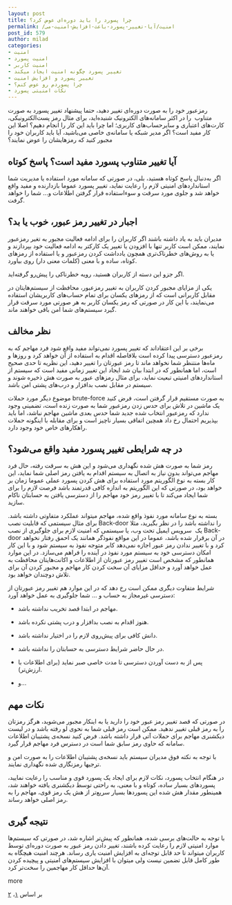 ```yaml
---
layout: post
title: چرا پسورد را باید دوره‌ای عوض کرد؟
permalink: /امنیت/آیا-تغییر-پسورد-باعث-افزایش-امنیت-می‌
post_id: 579
author: milad
categories: 
- امنیت
- امنیت پسورد
- امنیت کاربر
- تغییر پسورد چگونه امنیت ایجاد میکند
- تغییر پسورد و افزایش امنیت
- چرا پسوردم رو عوض کنم؟
- نکات امنیتی پسورد
---
```


رمزعبور خود را به صورت دوره‌ای تغییر دهید، حتما پیشنهاد تغییر پسورد به صورت متناوب  را در اکثر سامانه‌های الکترونیک شنیده‌اید، برای مثال رمز پست‌الکترونیکی، کارت‌های اعتباری و سایرحساب‌های کاربری؛ اما چرا باید این کار را انجام دهیم؟ اصلا این کار مفید است؟ اگر مدیر شبکه یا سامانه‌‌ی خاصی می‌باشید، آیا باید کاربران خود را مجبور کنید که رمزهایشان را عوض نمایند؟


##  آیا تغییر متناوب پسورد مفید است؟ پاسخ کوتاه


اگر به‌دنبال پاسخ کوتاه هستید، بلی، در صورتی که سامانه مورد استفاده یا مدیریت شما استانداردهای امنیتی لازم را رعایت نماید، تغییر پسورد عموما بازدارنده و مفید واقع خواهد شد و جلوی مورد سرقت و سوءاستفاده قرار گرفتن اطلاعات و... شما را خواهد گرفت.


##  اجبار در تغییر رمز عبور، خوب یا بد؟


مدیران باید به یاد داشته باشند اگر کاربران را برای ادامه فعالیت مجبور به تغیر رمزعبور نمایند، ممکن است کاربر تنها با افزودن یا تغییر یک کارکتر به ادامه فعالیت خود بپردازند و یا به روش‌های خطرناک‌تری همچون یادداشت کردن رمزعبور و یا استفاده از رمزهای کوتاه، ساده و با معنی (کلمات معنی دار) روی بیاورد.

اگر جزو این دسته از کاربران هستید، رویه خطرناکی را پیش‌رو گرفته‌اید.

یکی از مزایای مجبور کردن کاربران به تغییر رمزعبور، محافظت از سیستم‌هایتان در مقابل کاربرانی است که از رمزهای یکسان برای تمام حساب‌های کاربریشان استفاده می‌نمایند، با این کار در صورتی که رمز یکسان کاربر به هر صورتی مورد سرقت قرار گیرد سیستم‌های شما امن باقی خواهند ماند.


##  نظر مخالف


برخی بر این اعتقاداند که تغییر پسورد نمی‌تواند مفید واقع شود فرد مهاجم که به رمزعبور دسترسی پیدا کرده است بلافاصله اقدام به استفاده از آن خواهد کرد و روزها و ماه‌ها منتنظر شما نخواهد ماند تا رمز عبورتان را تغییر دهید، این نظریه تا حدی صحیح است، اما همانطور که در ابتدا بیان شد ایجاد این تغییر زمانی مفید است که سیستم از استانداردهای امنیتی تبعیت نماید، برای مثال رمزهای عبور به صورت هش ذخیره شوند و سیستم در مقابل نصب بدافزار و درب‌های پشتی امن باشد.

موضوع دیگر مورد حملات brute-force به صورت مستقیم قرار گرفتن است، فرض کنید یک ماشین در تلاش برای حدس زدن رمزعبور شما به صورت زنده است، تضمینی وجود ندارد که رمزعبور انتخاب شده جدید شما حدس بعدی ماشین مهاجم نباشد، اما باید بپذیریم احتمال رخ داد همچین اتفاقی بسیار ناچیز است و برای مقابله با اینگونه حملات راهکارهای خاص خود وجود دارد.


##  در چه شرایطی تغییر پسورد مفید واقع می‌شود؟


رمز شما به صورت هش شده نگهداری می‌شود و این هش به سرقت رفته، حال فرد مهاجم می‌تواند بدون نیاز به اتصال به سیستم اقدام به یافتن رمز اصلی شما نماید، این کار بسته به نوع الگوریتم مورد استفاده برای هش کردن پسورد عملی عموما زمان بر خواهد بود، در صورتی که این الگوریتم به اندازه کافی قدرتمند باشد فرصت لازم را برای شما ایجاد می‌کند تا با تغییر رمز خود مهاجم را از دسترسی یافتن به حسابتان ناکام سازید.

بسته به نوع سامانه مورد نفوذ واقع شده، مهاجم میتواند عملکرد متفاوتی داشته باشد. برای مثال سیستمی که قابلیت نصب Back-door را نداشته باشد را در نظر بگیرید، مثلا یک  سرویس‌ ایمیل تحت وب، یا سیستمی که امنیت لازم برای جلوگیری از نصب Back-door در آن برقرار شده باشد، عموما در این مواقع نفوذگر همانند یک احمق رفتار نخواهد کرد و با تغییر ندادن رمز عبور اجازه نمی‌دهد کابر متوجه نفوذ به سیستم شود و با این کار امکان دسترسی خود به سیستم مورد نفوذ در آینده را فراهم می‌سازد. در این موارد همانطور که مشخص است تغییر رمز عبورتان از اطلاعات و اکانت‌هایتان محافظت به عمل خواهد آورد و حداقل مزایای آن سخت کردن کار مهاجم و مجبور کردن آن برای تلاش دوچندان خواهد بود.

شرایط متفاوت دیگری ممکن است رخ دهد که در این موارد هم تغییر رمز عبورتان از دسترسی غیرمجاز به حساب و ... شما جلوگیری به عمل خواهد آورد:


* مهاجم در ابتدا قصد تخریب نداشته باشد.

	
* هنوز اقدام به نصب بدافزار و درب پشتی نکرده باشد.

	
* دانش کافی برای پیش‌روی لازم را در اختیار نداشته باشد.

	
* در حال حاضر شرایط دسترسی به حسابتان را نداشته باشد.

	
* پس از به دست آوردن دسترسی تا مدت خاصی صبر نماید (برای اطلاعات با ارزش‌تر).

	
* و...

##  نکات مهم


در صورتی که قصد تغییر رمز عبور خود را دارید یا به اینکار مجبور می‌شوید، هرگز رمزتان را به رمز قبلی تغییر ندهید. ممکن است رمز قبلی شما به نحوی لو رفته باشد و در لیست دیکشنری مهاجم برای حملات آتی قرار داشته باشد. فرض کنید نسخه‌ی پشتیبان اطلاعات سامانه که حاوی رمز سابق شما است در دسترس فرد مهاجم قرار گیرد.

با توجه به نکته فوق مدیران سیستم باید نسخه‌ی پشتیبان اطلاعات را به صورت امن و ترجیها رمزنگاری شده نگهداری نمایند.

در هنگام انتخاب پسورد، نکات لازم برای ایجاد یک پسورد قوی و مناسب را رعایت نمایید، پسوردهای بسیار ساده، کوتاه و با معنی، به راحتی توسط دیکشنری یافته خواهند شد، همینطور مقدار هش شده این پسوردها بسیار سریع‌تر از هش یک رمز قوی، مهاجم را به رمز اصلی خواهد رساند.


##  نتیجه گیری


با توجه به حالت‌های برسی شده، همانطور که پیش‌تر اشاره شد، در صورتی که سیستم‌ها موارد امنیتی لازم را رعایت کرده باشند، تغییر دادن رمز عبور به صورت دوره‌ای توسط کاربران میتواند تا حد قابل توجه‌ای به افزایش امنیت یاری رساند. هرچند امنیت هیچگاه به طور کامل قابل تضمین نیست ولی میتوان با افزایش سیستم‌های امنیتی و پیچیده کردن آن‌ها حداقل کار مهاجمین را سخت‌تر کرد.

more

بر اساس 
[۱](https://security.stackexchange.com/questions/4704/how-does-changing-your-password-every-90-days-increase-security)، 
[۲](https://web.archive.org/web/20100423185209/http://news.yahoo.com/s/ytech_wguy/20100413/tc_ytech_wguy/ytech_wguy_tc1590)